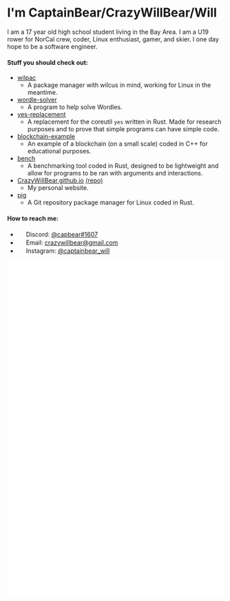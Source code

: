 # I'm CaptainBear/CrazyWillBear/Will
I am a 17 year old high school student living in the Bay Area. I am a U19 rower for NorCal crew, coder, Linux enthusiast, gamer, and skier. I one day hope to be a software engineer.

#### Stuff you should check out:
- [wilpac](https://github.com/CrazyWillBear/wilpac)
   - A package manager with wilcus in mind, working for Linux in the meantime.
- [wordle-solver](https://github.com/CrazyWillBear/wordle-solver)
   - A program to help solve Wordles.
- [yes-replacement](https://github.com/CrazyWillBear/yes-replacement)
   - A replacement for the coreutil `yes` written in Rust. Made for research purposes and to prove that simple programs can have simple code.
- [blockchain-example](https://github.com/CrazyWillBear/blockchain-example)
   - An example of a blockchain (on a small scale) coded in C++ for educational purposes.
- [bench](https://github.com/CrazyWillBear/bench)
   - A benchmarking tool coded in Rust, designed to be lightweight and allow for programs to be ran with arguments and interactions.
- [CrazyWillBear.github.io](https://CrazyWillBear.github.io) [(repo)](https://github.com/CrazyWillBear/CrazyWillBear.github.io)
   - My personal website.
- [pig](https://github.com/CrazyWillBear/pig)
   - A Git repository package manager for Linux coded in Rust.

#### How to reach me:
- <img src="https://www.freepnglogos.com/uploads/discord-logo-png/discord-u2013-swiss-geeks-23.png" width="16" height="16" /> Discord: [@capbear#1607](https://discord.com/users/480455714272444426)
- <img src="https://cdn3.iconfinder.com/data/icons/linecons-free-vector-icons-pack/32/mail-512.png" width="16" height="16" /> Email: [crazywillbear@gmail.com](mailto:crazywillbear@gmail.com)
- <img src="https://instagram.com/static/images/ico/favicon-192.png/68d99ba29cc8.png" width="16" height="16" /> Instagram: [@captainbear_will](https://www.instagram.com/captainbear_will/)

![Metrics](https://github.com/CrazyWillBear/CrazyWillBear/blob/main/github-metrics.svg)
